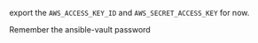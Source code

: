 export the `AWS_ACCESS_KEY_ID` and `AWS_SECRET_ACCESS_KEY` for now.

Remember the ansible-vault password
